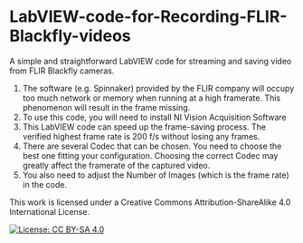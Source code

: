 # LabVIEW-code-for-Recording-FLIR-Blackfly-videos
A simple and straightforward LabVIEW code for streaming and saving video from FLIR Blackfly cameras. 
1. The software (e.g. Spinnaker) provided by the FLIR company will occupy too much network or memory when running at a high framerate. This phenomenon will result in the frame missing. 
1. To use this code, you will need to install NI Vision Acquisition Software
1. This LabVIEW code can speed up the frame-saving process. The verified highest frame rate is 200 f/s without losing any frames.
1. There are several Codec that can be chosen. You need to choose the best one fitting your configuration. Choosing the correct Codec may greatly affect the framerate of the captured video.
1. You also need to adjust the Number of Images (which is the frame rate) in the code.





This work is licensed under a Creative Commons Attribution-ShareAlike 4.0 International License.

[![License: CC BY-SA 4.0](https://img.shields.io/badge/License-CC_BY--SA_4.0-lightgrey.svg)](https://creativecommons.org/licenses/by-sa/4.0/)




